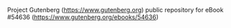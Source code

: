 Project Gutenberg (https://www.gutenberg.org) public repository for
eBook #54636 (https://www.gutenberg.org/ebooks/54636)
